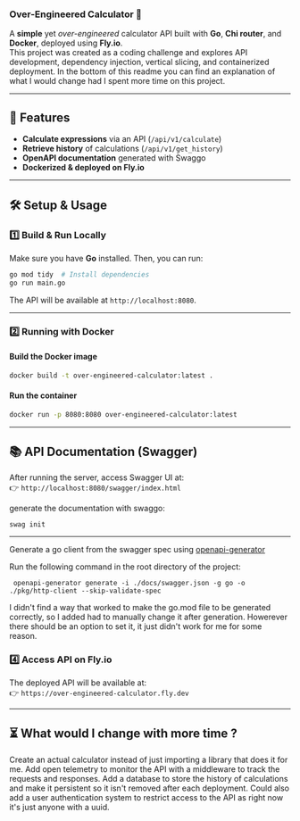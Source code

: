 ﻿### **Over-Engineered Calculator 🫢**

A **simple** yet *over-engineered* calculator API built with **Go**, **Chi router**, and **Docker**, deployed using **Fly.io**.  
This project was created as a coding challenge and explores API development, dependency injection, vertical slicing, and containerized deployment.
In the bottom of this readme you can find an explanation of what I would change had I spent more time on this project.

---

## **🚀 Features**
- **Calculate expressions** via an API (`/api/v1/calculate`)
- **Retrieve history** of calculations (`/api/v1/get_history`)
- **OpenAPI documentation** generated with Swaggo
- **Dockerized & deployed on Fly.io**

---

## **🛠️ Setup & Usage**

### **1️⃣ Build & Run Locally**
Make sure you have **Go** installed. Then, you can run:

```sh
go mod tidy  # Install dependencies
go run main.go
```

The API will be available at `http://localhost:8080`.

---

### **2️⃣ Running with Docker**

#### **Build the Docker image**
```sh
docker build -t over-engineered-calculator:latest .
```

#### **Run the container**
```sh
docker run -p 8080:8080 over-engineered-calculator:latest
```

---

## **📚 API Documentation (Swagger)**
After running the server, access Swagger UI at:  
👉 `http://localhost:8080/swagger/index.html`

generate the documentation with swaggo:
```
swag init
```
---

Generate a go client from the swagger spec using [openapi-generator](https://openapi-generator.tech/docs/generators/go/)

Run the following command in the root directory of the project:
```
 openapi-generator generate -i ./docs/swagger.json -g go -o ./pkg/http-client --skip-validate-spec
```
I didn't find a way that worked to make the go.mod file to be generated correctly, so I added had to manually change it after generation.
Howerever there should be an option to set it, it just didn't work for me for some reason.


### **4️⃣ Access API on Fly.io**
The deployed API will be available at:  
👉 `https://over-engineered-calculator.fly.dev`

---

## **⏳ What would I change with more time ?**
Create an actual calculator instead of just importing a library that does it for me.
Add open telemetry to monitor the API with a middleware to track the requests and responses.
Add a database to store the history of calculations and make it persistent so it isn't removed after each deployment.
Could also add a user authentication system to restrict access to the API as right now it's just anyone with a uuid.

